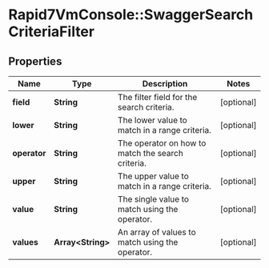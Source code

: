# Rapid7VmConsole::SwaggerSearchCriteriaFilter

## Properties
Name | Type | Description | Notes
------------ | ------------- | ------------- | -------------
**field** | **String** | The filter field for the search criteria. | [optional] 
**lower** | **String** | The lower value to match in a range criteria. | [optional] 
**operator** | **String** | The operator on how to match the search criteria. | [optional] 
**upper** | **String** | The upper value to match in a range criteria. | [optional] 
**value** | **String** | The single value to match using the operator. | [optional] 
**values** | **Array&lt;String&gt;** | An array of values to match using the operator. | [optional] 


